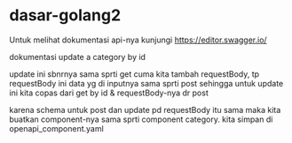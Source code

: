 # dasar-golang2
Untuk melihat dokumentasi api-nya kunjungi https://editor.swagger.io/

dokumentasi update a category by id

update ini sbnrnya sama sprti get cuma kita tambah requestBody, tp requestBody ini data yg di inputnya sama sprti post sehingga untuk update ini kita copas dari get by id & requestBody-nya dr post

karena schema untuk post dan update pd requestBody itu sama maka kita buatkan component-nya sama sprti component category. kita simpan di openapi_component.yaml